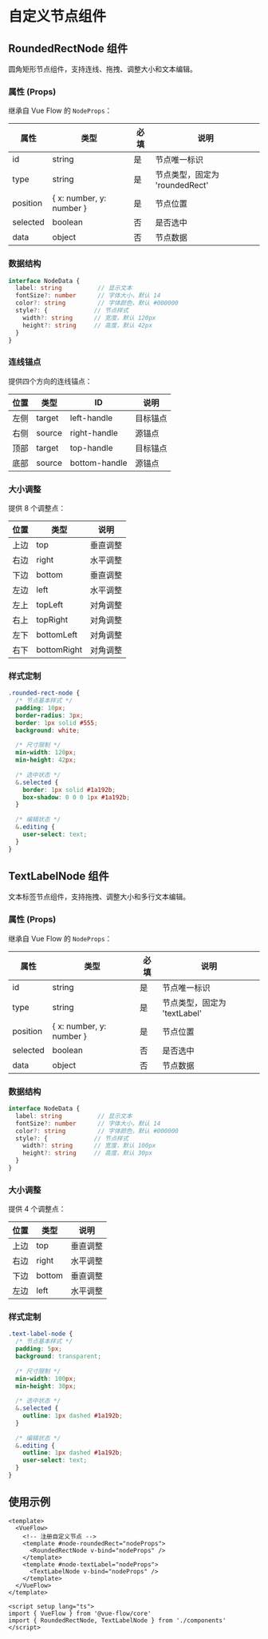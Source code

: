 # 自定义节点组件

## RoundedRectNode 组件

圆角矩形节点组件，支持连线、拖拽、调整大小和文本编辑。

### 属性 (Props)

继承自 Vue Flow 的 `NodeProps`：

| 属性 | 类型 | 必填 | 说明 |
|------|------|------|------|
| id | string | 是 | 节点唯一标识 |
| type | string | 是 | 节点类型，固定为 'roundedRect' |
| position | { x: number, y: number } | 是 | 节点位置 |
| selected | boolean | 否 | 是否选中 |
| data | object | 否 | 节点数据 |

### 数据结构

```typescript
interface NodeData {
  label: string          // 显示文本
  fontSize?: number      // 字体大小，默认 14
  color?: string         // 字体颜色，默认 #000000
  style?: {             // 节点样式
    width?: string      // 宽度，默认 120px
    height?: string     // 高度，默认 42px
  }
}
```

### 连线锚点

提供四个方向的连线锚点：

| 位置 | 类型 | ID | 说明 |
|------|------|------|------|
| 左侧 | target | left-handle | 目标锚点 |
| 右侧 | source | right-handle | 源锚点 |
| 顶部 | target | top-handle | 目标锚点 |
| 底部 | source | bottom-handle | 源锚点 |

### 大小调整

提供 8 个调整点：

| 位置 | 类型 | 说明 |
|------|------|------|
| 上边 | top | 垂直调整 |
| 右边 | right | 水平调整 |
| 下边 | bottom | 垂直调整 |
| 左边 | left | 水平调整 |
| 左上 | topLeft | 对角调整 |
| 右上 | topRight | 对角调整 |
| 左下 | bottomLeft | 对角调整 |
| 右下 | bottomRight | 对角调整 |

### 样式定制

```css
.rounded-rect-node {
  /* 节点基本样式 */
  padding: 10px;
  border-radius: 3px;
  border: 1px solid #555;
  background: white;
  
  /* 尺寸限制 */
  min-width: 120px;
  min-height: 42px;
  
  /* 选中状态 */
  &.selected {
    border: 1px solid #1a192b;
    box-shadow: 0 0 0 1px #1a192b;
  }
  
  /* 编辑状态 */
  &.editing {
    user-select: text;
  }
}
```

## TextLabelNode 组件

文本标签节点组件，支持拖拽、调整大小和多行文本编辑。

### 属性 (Props)

继承自 Vue Flow 的 `NodeProps`：

| 属性 | 类型 | 必填 | 说明 |
|------|------|------|------|
| id | string | 是 | 节点唯一标识 |
| type | string | 是 | 节点类型，固定为 'textLabel' |
| position | { x: number, y: number } | 是 | 节点位置 |
| selected | boolean | 否 | 是否选中 |
| data | object | 否 | 节点数据 |

### 数据结构

```typescript
interface NodeData {
  label: string          // 显示文本
  fontSize?: number      // 字体大小，默认 14
  color?: string         // 字体颜色，默认 #000000
  style?: {             // 节点样式
    width?: string      // 宽度，默认 100px
    height?: string     // 高度，默认 30px
  }
}
```

### 大小调整

提供 4 个调整点：

| 位置 | 类型 | 说明 |
|------|------|------|
| 上边 | top | 垂直调整 |
| 右边 | right | 水平调整 |
| 下边 | bottom | 垂直调整 |
| 左边 | left | 水平调整 |

### 样式定制

```css
.text-label-node {
  /* 节点基本样式 */
  padding: 5px;
  background: transparent;
  
  /* 尺寸限制 */
  min-width: 100px;
  min-height: 30px;
  
  /* 选中状态 */
  &.selected {
    outline: 1px dashed #1a192b;
  }
  
  /* 编辑状态 */
  &.editing {
    outline: 1px dashed #1a192b;
    user-select: text;
  }
}
```

## 使用示例

```vue
<template>
  <VueFlow>
    <!-- 注册自定义节点 -->
    <template #node-roundedRect="nodeProps">
      <RoundedRectNode v-bind="nodeProps" />
    </template>
    <template #node-textLabel="nodeProps">
      <TextLabelNode v-bind="nodeProps" />
    </template>
  </VueFlow>
</template>

<script setup lang="ts">
import { VueFlow } from '@vue-flow/core'
import { RoundedRectNode, TextLabelNode } from './components'
</script> 